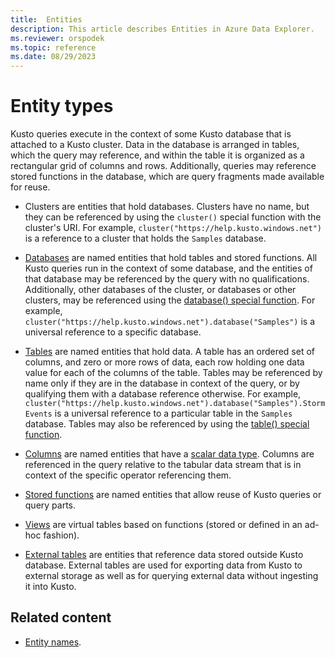 ```yaml
---
title:  Entities
description: This article describes Entities in Azure Data Explorer.
ms.reviewer: orspodek
ms.topic: reference
ms.date: 08/29/2023
---
```

# Entity types

Kusto queries execute in the context of some Kusto database that is attached to a Kusto cluster. Data in the database is arranged in tables, which the query may reference, and within the table it is organized as a rectangular grid of columns and rows. Additionally, queries may reference stored functions in the database, which are query fragments made available for reuse.

* Clusters are entities that hold databases. Clusters have no name, but they can be referenced by using the `cluster()` special function with the cluster's URI. For example, `cluster("https://help.kusto.windows.net")` is a reference to a cluster that holds the `Samples` database.

* [Databases](./databases.md) are named entities that hold tables and stored functions. All Kusto queries run in the context of some database, and the entities of that database may be referenced by the query with no qualifications. Additionally, other databases of the cluster, or databases or other clusters, may be referenced using the [database() special function](../database-function.md). For example, `cluster("https://help.kusto.windows.net").database("Samples")` is a universal reference to a specific database.

* [Tables](./tables.md) are named entities that hold data. A table has an ordered set of columns, and zero or more rows of data, each row holding one data value for each of the columns of the table. Tables may be referenced by name only if they are in the database in context of the query, or by qualifying them with a database reference otherwise. For example, `cluster("https://help.kusto.windows.net").database("Samples").StormEvents` is a universal reference to a particular table in the `Samples` database. Tables may also be referenced by using the [table() special function](../tablefunction.md).

* [Columns](./columns.md) are named entities that have a [scalar data type](../scalar-data-types/index.md). Columns are referenced in the query relative to the tabular data stream that is in context of the specific operator referencing them.

* [Stored functions](./stored-functions.md) are named entities that allow reuse of Kusto queries or query parts.

* [Views](./views.md) are virtual tables based on functions (stored or defined in an ad-hoc fashion).

* [External tables](./externaltables.md) are entities that reference data stored outside Kusto database. External tables are used for exporting data from Kusto to external storage as well as for querying external data without ingesting it into Kusto.

## Related content

* [Entity names](entity-names.md).
